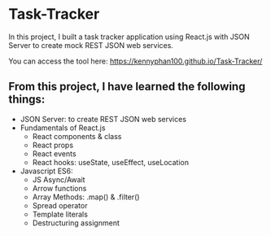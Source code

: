 # Task-Tracker

In this project, I built a task tracker application using React.js with JSON Server to create mock REST JSON web services.

You can access the tool here: https://kennyphan100.github.io/Task-Tracker/


## From this project, I have learned the following things:
* JSON Server: to create REST JSON web services
* Fundamentals of React.js
  * React components & class
  * React props
  * React events
  * React hooks: useState, useEffect, useLocation
* Javascript ES6:
	* JS Async/Await
	* Arrow functions
	* Array Methods: .map() & .filter()
	* Spread operator
	* Template literals
	* Destructuring assignment

